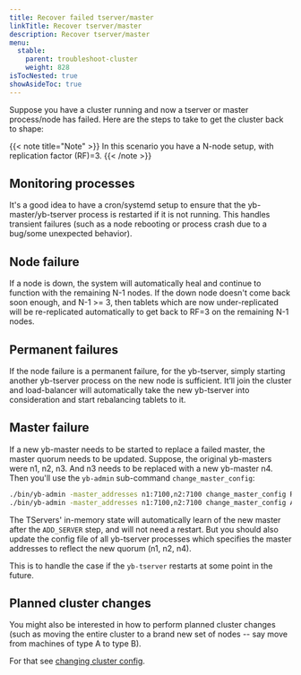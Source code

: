 ```yaml
---
title: Recover failed tserver/master
linkTitle: Recover tserver/master
description: Recover tserver/master
menu:
  stable:
    parent: troubleshoot-cluster
    weight: 828
isTocNested: true
showAsideToc: true
---
```


Suppose you have a cluster running and now a tserver or master process/node has failed.
Here are the steps to take to get the cluster back to shape:

{{< note title="Note" >}}
In this scenario you have a N-node setup, with replication factor (RF)=3.
{{< /note >}}

## Monitoring processes

It's a good idea to have a cron/systemd setup to ensure that the yb-master/yb-tserver process is restarted if it is not running. 
This handles transient failures (such as a node rebooting or process crash due to a bug/some unexpected behavior).

## Node failure

If a node is down, the system will automatically heal and continue to function with the remaining N-1 nodes. 
If the down node doesn't come back soon enough, and N-1 >= 3, 
then tablets which are now under-replicated will be re-replicated automatically to get back to RF=3 on the remaining N-1 nodes.

## Permanent failures

If the node failure is a permanent failure, for the yb-tserver, simply starting another yb-tserver process on the new node is sufficient. 
It’ll join the cluster and load-balancer will automatically take the new yb-tserver into consideration and start rebalancing tablets to it.

## Master failure

If a new yb-master needs to be started to replace a failed master, the master quorum needs to be updated. 
Suppose, the original yb-masters were n1, n2, n3. And n3 needs to be replaced with a new yb-master n4. Then you'll use the `yb-admin` sub-command `change_master_config`:

```sh
./bin/yb-admin -master_addresses n1:7100,n2:7100 change_master_config REMOVE_SERVER n3 7100
./bin/yb-admin -master_addresses n1:7100,n2:7100 change_master_config ADD_SERVER n4 7100
```
 
The TServers' in-memory state will automatically learn of the new master after the `ADD_SERVER` step, and will not need a restart. 
But you should also update the config file of all yb-tserver processes which specifies the master addresses to reflect the new quorum (n1, n2, n4). 

This is to handle the case if the `yb-tserver` restarts at some point in the future.

## Planned cluster changes

You might also be interested in how to perform planned cluster changes (such as moving the entire cluster to a brand new set of nodes -- say move from machines of type A to type B). 

For that see [changing cluster config](../../../manage/change-cluster-config).

